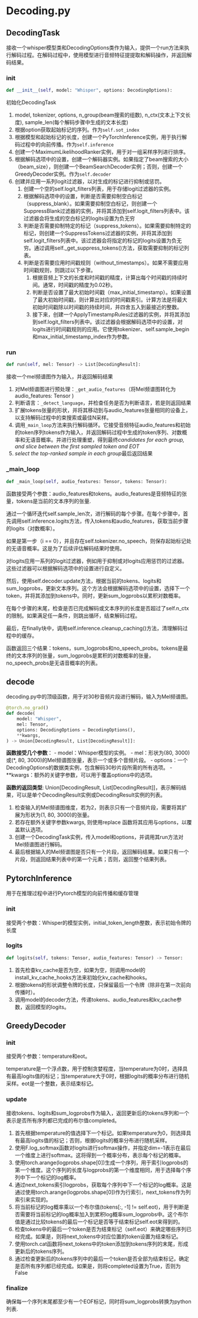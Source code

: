 # Decoding.py



## DecodingTask

接收一个whisper模型类和DecodingOptions类作为输入，提供一个run方法来执行解码过程。在解码过程中，使用模型进行音频特征提提取和解码操作，并返回解码结果。

### init

```python
def __init__(self, model: "Whisper", options: DecodingOptions):
```

初始化DecodingTask

1. model, tokenizer, options, n_group(beam搜索的组数), n_ctx(文本上下文长度), sample_len(每个解码步骤中生成的文本长度)
2. 根据option获取起始标记的序列。作为`self.sot_index`
3. 根据模型和起始标记的长度，创建一个PyTorchInference实例，用于执行解码过程中的向前传播。作为`self.inference`
4. 创建一个MaximumLikelihoodRanker实例，用于对一组采样序列进行排序。
5. 根据解码选项中的设置，创建一个解码器实例。如果指定了beam搜索的大小（beam_size），则创建一个BeamSearchDecoder实例；否则，创建一个GreedyDecoder实例。作为`self.decoder`
6. 创建并应用一系列logit过滤器，以对生成的标记进行抑制或惩罚。
   1. 创建一个空的self.logit_filters列表，用于存储logit过滤器的实例。
   2. 根据解码选项中的设置，判断是否需要抑制空白标记（suppress_blank）。如果需要抑制空白标记，则创建一个SuppressBlank过滤器的实例，并将其添加到self.logit_filters列表中。该过滤器会将生成的空白标记的logits设置为负无穷
   3. 判断是否需要抑制特定的标记（suppress_tokens）。如果需要抑制特定的标记，则创建一个SuppressTokens过滤器的实例，并将其添加到self.logit_filters列表中。该过滤器会将指定的标记的logits设置为负无穷。通过调用self._get_suppress_tokens()方法，获取需要抑制的标记列表。
   4. 判断是否需要应用时间戳规则（without_timestamps）。如果不需要应用时间戳规则，则跳过以下步骤。
      1. 根据音频上下文的长度和时间戳的精度，计算出每个时间戳的持续时间。通常，时间戳的精度为0.02秒。
      2. 判断是否设置了最大初始时间戳（max_initial_timestamp）。如果设置了最大初始时间戳，则计算出对应的时间戳索引。计算方法是将最大初始时间戳除以时间戳的持续时间，并四舍五入到最接近的整数。
      3. 接下来，创建一个ApplyTimestampRules过滤器的实例，并将其添加到self.logit_filters列表中。该过滤器会根据解码选项中的设置，对logits进行时间戳规则的应用。它使用tokenizer、self.sample_begin和max_initial_timestamp_index作为参数。

### run

```python
def run(self, mel: Tensor) -> List[DecodingResult]:
```

接收一个mel频谱图作为输入，并返回解码结果

1. 对Mel频谱图进行预处理：`_get_audio_features`（将Mel频谱图转化为audio_features: Tensor )
2. 判断语言：`_detect_language`，并检查任务是否为判断语言，若是则返回结果
3. 扩展tokens张量的形状，并将其移动到与audio_features张量相同的设备上，以支持解码过程中的束搜索或最佳N采样。
4. 调用`_main_loop`方法来执行解码循环。它接受音频特征audio_features和初始的token序列tokens作为输入，并返回解码过程中生成的token序列、对数概率和无语音概率。并进行处理重塑，得到最终*candidates for each group, and slice between the first sampled token and EOT*
5. *select the top-ranked sample in each group*最后返回结果



### _main_loop

```python
def _main_loop(self, audio_features: Tensor, tokens: Tensor):
```

函数接受两个参数：audio_features和tokens。audio_features是音频特征的张量，tokens是当前的文本序列的张量.

通过一个循环迭代self.sample_len次，进行解码的每个步骤。在每个步骤中，首先调用self.inference.logits方法，传入tokens和audio_features，获取当前步骤的logits（对数概率）。

如果是第一步（i == 0），并且存在self.tokenizer.no_speech，则保存起始标记处的无语音概率。这是为了后续评估解码结果时使用。

对logits应用一系列的logit过滤器，例如用于抑制或对logits应用惩罚的过滤器。这些过滤器可以根据解码选项中的设置进行自定义。

然后，使用self.decoder.update方法，根据当前的tokens、logits和sum_logprobs，更新文本序列。这个方法会根据解码选项中的设置，选择下一个token，并将其添加到tokens中。同时，更新sum_logprobs以累积对数概率。

在每个步骤的末尾，检查是否已完成解码或文本序列的长度是否超过了self.n_ctx的限制。如果满足任一条件，则跳出循环，结束解码过程。

最后，在finally块中，调用self.inference.cleanup_caching()方法，清理解码过程中的缓存。

函数返回三个结果：tokens，sum_logprobs和no_speech_probs。tokens是最终的文本序列的张量，sum_logprobs是累积的对数概率的张量，no_speech_probs是无语音概率的列表。



## decode

decoding.py中的顶级函数，用于对30秒音频片段进行解码，输入为Mel频谱图。

```python
@torch.no_grad()
def decode(
    model: "Whisper",
    mel: Tensor,
    options: DecodingOptions = DecodingOptions(),
    **kwargs,
) -> Union[DecodingResult, List[DecodingResult]]:
```

**函数接受几个参数**：
\- model：Whisper模型的实例。
\- mel：形状为(80, 3000)或(*, 80, 3000)的Mel频谱图张量，表示一个或多个音频片段。
\- options：一个DecodingOptions的数据类实例，包含解码30秒片段所需的所有选项。
\- **kwargs：额外的关键字参数，可以用于覆盖options中的选项。

**函数的返回类型**: Union[DecodingResult, List[DecodingResult]]，表示解码结果，可以是单个DecodingResult实例或DecodingResult实例的列表。



1. 检查输入的Mel频谱图维度，若为2，则表示只有一个音频片段，需要将其扩展为形状为(1, 80, 3000)的张量。
2. 若存在额外关键字参数kwargs, 则使用replace 函数将其应用与options，以覆盖默认选项。
3. 创建一个DecodingTask实例，传入model和options，并调用其run方法对Mel频谱图进行解码。
4. 最后根据输入的Mel频谱图是否只有一个片段，返回解码结果。如果只有一个片段，则返回结果列表中的第一个元素；否则，返回整个结果列表。



## PytorchInference

用于在推理过程中进行Pytorch模型的向前传播和缓存管理

### init

接受两个参数：Whisper的模型实例，initial_token_length整数，表示初始令牌的长度

### logits

```python
def logits(self, tokens: Tensor, audio_features: Tensor) -> Tensor:
```

1. 首先检查kv_cache是否为空，如果为空，则调用model的install_kv_cache_hooks方法来初始化kv_cache和hooks。
2. 根据tokens的形状调整令牌的长度，只保留最后一个令牌（除非在第一次前向传播时）。
3. 调用model的decoder方法，传递tokens、audio_features和kv_cache参数，返回模型的logits。



## GreedyDecoder

### init

接受两个参数：temperature和eot。

temperature是一个浮点数，用于控制贪婪程度，当temperature为0时，选择具有最高logits值的标记；当temperature大于0时，根据logits的概率分布进行随机采样。eot是一个整数，表示结束标记。

### update

接收tokens、logits和sum_logprobs作为输入，返回更新后的tokens序列和一个表示是否所有序列都已完成的布尔值completed。

1. 首先根据temperature的值选择下一个标记。如果temperature为0，则选择具有最高logits值的标记；否则，根据logits的概率分布进行随机采样。
2. 使用F.log_softmax函数对logits进行softmax操作，并指定dim=-1表示在最后一个维度上进行softmax。这将得到一个概率分布，表示每个标记的概率。
3. 使用torch.arange(logprobs.shape[0])生成一个序列，用于索引logprobs的第一个维度。这个序列的长度与logprobs的第一个维度相同，用于选择每个序列中下一个标记的log概率。
4. 通过next_tokens索引logprobs，获取每个序列中下一个标记的log概率。这是通过使用torch.arange(logprobs.shape[0])作为行索引，next_tokens作为列索引来实现的。
5. 将当前标记的log概率乘以一个布尔值(tokens[:, -1] != self.eot)，用于判断是否需要将当前标记的log概率加入到累积log概率sum_logprobs中。这个布尔值是通过比较tokens的最后一个标记是否等于结束标记self.eot来得到的。
6. 检查tokens中的最后一个token是否为结束标记（self.eot）来确定哪些序列已经完成。如果是，则将next_tokens中对应位置的token设置为结束标记。
7. 使用torch.cat函数将next_tokens中的token添加到tokens序列的末尾，形成更新后的tokens序列。
8. 通过检查更新后的tokens序列中的最后一个token是否全部为结束标记，确定是否所有序列都已经完成。如果是，则将completed设置为True，否则为False



### finalize

确保每一个序列末尾都至少有一个EOF标记，同时将sum_logprobs转换为python列表.